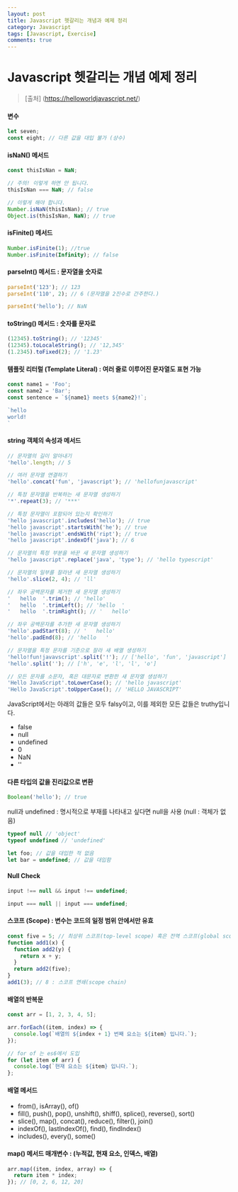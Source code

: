 ```yaml
---
layout: post
title: Javascript 헷갈리는 개념과 예제 정리
category: Javascript
tags: [Javascript, Exercise]
comments: true
---
```


# Javascript 헷갈리는 개념 예제 정리
> [출처] (https://helloworldjavascript.net/)

#### 변수
```javascript
let seven;
const eight; // 다른 값을 대입 불가 (상수)
```
#### isNaN() 메서드
```javascript
const thisIsNan = NaN;

// 주의! 이렇게 하면 안 됩니다.
thisIsNan === NaN; // false

// 이렇게 해야 합니다.
Number.isNaN(thisIsNan); // true
Object.is(thisIsNan, NaN); // true
```
#### isFinite() 메서드
```javascript
Number.isFinite(1); //true
Number.isFinite(Infinity); // false
```
#### parseInt() 메서드 : 문자열을 숫자로
```javascript
parseInt('123'); // 123
parseInt('110', 2); // 6 (문자열을 2진수로 간주한다.)

parseInt('hello'); // NaN
```
#### toString() 메서드 : 숫자를 문자로
```javascript
(12345).toString(); // '12345'
(12345).toLocaleString(); // '12,345'
(1.2345).toFixed(2); // '1.23'
```
#### 템플릿 리터럴 (Template Literal) : 여러 줄로 이루어진 문자열도 표현 가능
```javascript
const name1 = 'Foo';
const name2 = 'Bar';
const sentence = `${name1} meets ${name2}!`;

`hello
world!
`
```
#### string 객체의 속성과 메서드
```javascript
// 문자열의 길이 알아내기
'hello'.length; // 5

// 여러 문자열 연결하기
'hello'.concat('fun', 'javascript'); // 'hellofunjavascript'

// 특정 문자열을 반복하는 새 문자열 생성하기
'*'.repeat(3); // '***'

// 특정 문자열이 포함되어 있는지 확인하기
'hello javascript'.includes('hello'); // true
'hello javascript'.startsWith('he'); // true
'hello javascript'.endsWith('ript'); // true
'hello javascript'.indexOf('java'); // 6

// 문자열의 특정 부분을 바꾼 새 문자열 생성하기
'hello javascript'.replace('java', 'type'); // 'hello typescript'

// 문자열의 일부를 잘라낸 새 문자열 생성하기
'hello'.slice(2, 4); // 'll'

// 좌우 공백문자를 제거한 새 문자열 생성하기
'   hello  '.trim(); // 'hello'
'   hello  '.trimLeft(); // 'hello  '
'   hello  '.trimRight(); // '   hello'

// 좌우 공백문자를 추가한 새 문자열 생성하기
'hello'.padStart(8); // '   hello'
'hello'.padEnd(8); // 'hello   '

// 문자열을 특정 문자를 기준으로 잘라 새 배열 생성하기
'hello!fun!javavscript'.split('!'); // ['hello', 'fun', 'javascript']
'hello'.split(''); // ['h', 'e', 'l', 'l', 'o']

// 모든 문자를 소문자, 혹은 대문자로 변환한 새 문자열 생성하기
'Hello JavaScript'.toLowerCase(); // 'hello javascript'
'Hello JavaScript'.toUpperCase(); // 'HELLO JAVASCRIPT'
```
JavaScript에서는 아래의 값들은 모두 falsy이고, 이를 제외한 모든 값들은 truthy입니다.
- false
- null
- undefined
- 0
- NaN
- ''

#### 다른 타입의 값을 진리값으로 변환
```javascript
Boolean('hello'); // true
```
null과 undefined : 명시적으로 부재를 나타내고 싶다면 null을 사용
(null : 객체가 없음)
```javascript
typeof null // 'object'
typeof undefined // 'undefined'

let foo; // 값을 대입한 적 없음
let bar = undefined; // 값을 대입함
```
#### Null Check
```javascript
input !== null && input !== undefined;

input === null || input === undefined;
```
#### 스코프 (Scope) : 변수는 코드의 일정 범위 안에서만 유효
```javascript
const five = 5; // 최상위 스코프(top-level scope) 혹은 전역 스코프(global scope)
function add1(x) {
  function add2(y) {
    return x + y;
  }
  return add2(five);
}
add1(3); // 8 : 스코프 연쇄(scope chain)
```
#### 배열의 반복문
```javascript
const arr = [1, 2, 3, 4, 5];

arr.forEach((item, index) => {
  console.log(`배열의 ${index + 1} 번째 요소는 ${item} 입니다.`);
});

// for of 는 es6에서 도입
for (let item of arr) {
  console.log(`현재 요소는 ${item} 입니다.`);
};
```
#### 배열 메서드
- from(), isArray(), of()
- fill(), push(), pop(), unshift(), shiff(), splice(), reverse(), sort()
- slice(), map(), concat(), reduce(), filter(), join()
- indexOf(), lastIndexOf(), find(), findIndex()
- includes(), every(), some()

#### map() 메서드 매개변수 : (누적값, 현재 요소, 인덱스, 배열)
```javascript
arr.map((item, index, array) => {
  return item * index;
}); // [0, 2, 6, 12, 20]
```
